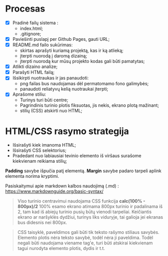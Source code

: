 # Procesas

- [X] Pradinė failų sistema :
  - index.html;
  - .gitignore;
- [X] Paviešinti puslapį per Github Pages, gauti URL;
- [X] README.md failo sukūrimas:
  - skirtas aprašyti kuriamą projektą, kas ir ką atlieką;
  - įterpti nuorodą į daromą dizainą;
  - įterpti nuorodą kur mūsų projekto kodas gali būti pamatytas;
- [X] Atlikti dizaino analize;
- [X] Parašyti HTML failą;
- [X] Išsikirpti nuotraukas ir jas panaudoti:
  - png failas bus naudojamas dėl permatomamo fono galimybės;
  - panaudoti reliatyvų kelią nuotraukai įterpti;
- [X] Aprašome stiliu:
  - Turinys turi būti centre;
  - Pagrindinis turinio plotis fiksuotas, jis nekis, ekrano plotą mažinant;
  - stilių (CSS) atskirti nuo HTML;

# HTML/CSS rasymo strategija
- Išsirašyti kiek imanoma HTML;
- Išsirašyti CSS selektorius;
- Pradedant nuo labiausiai tevinio elemento iš viršaus surašome kiekvienam reikiama stilių;

**Padding** savybe išpučia patį elementą. 
**Margin** savybe padaro tarpeli aplink elementa norima kryptimi.


Pasiskaitymui apie markdown kalbos naudojimą (.md) :
https://www.markdownguide.org/basic-syntax/


>Viso turinio centravimui naudojama CSS funkcija **calc(100% - 800px)/2**
100% esamo ekrano atimama 800px turinio ir padalinama iš 2, tam kad iš abiejų turinio pusių būtų vienodi tarpeliai. Keičiantis ekrano ar naršyklės dydžiui, turinys liks viduryje, tai galioja jei ekranas bus didesnis nei 800px.

>CSS taisyklė, paveldimos gali būti tik teksto rašymo stiliaus savybės. Elemento plotis nėra teksto savybė, todėl nėra ji paveldima. Todėl negali būti naudojama viename tag'e, turi būti atskirai kiekvienam tagui nurodyta elemento plotis, dydis ir t.t.


